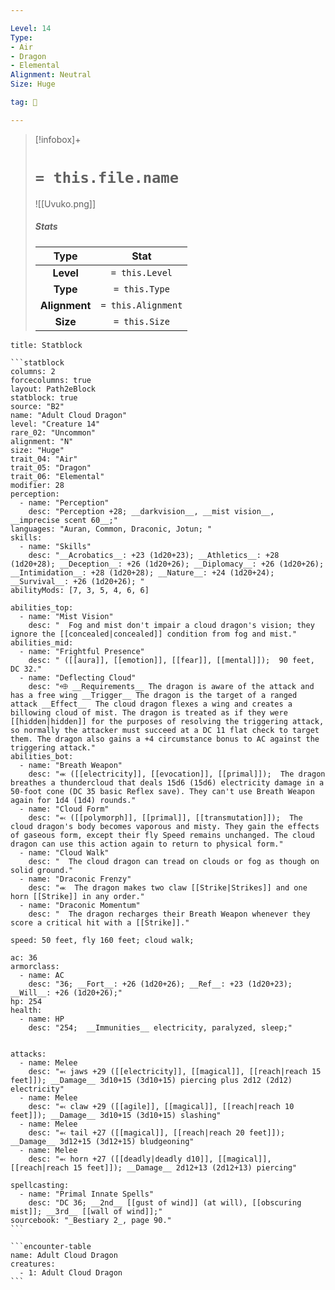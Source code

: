 ```yaml
---

Level: 14
Type:
- Air
- Dragon
- Elemental
Alignment: Neutral
Size: Huge

tag: 👹

---
```


> [!infobox]+
> #  `= this.file.name`
> ![[Uvuko.png]]
> ##### Stats
> Type | Stat |
> :---:|:---:|
> **Level** | `= this.Level` |
> **Type** | `= this.Type` |
> **Alignment** | `= this.Alignment` |
> **Size** | `= this.Size` |



````ad-info
title: Statblock

```statblock
columns: 2
forcecolumns: true
layout: Path2eBlock
statblock: true
source: "B2"
name: "Adult Cloud Dragon"
level: "Creature 14"
rare_02: "Uncommon"
alignment: "N"
size: "Huge"
trait_04: "Air"
trait_05: "Dragon"
trait_06: "Elemental"
modifier: 28
perception:
  - name: "Perception"
    desc: "Perception +28; __darkvision__, __mist vision__, __imprecise scent 60__;"
languages: "Auran, Common, Draconic, Jotun; "
skills:
  - name: "Skills"
    desc: "__Acrobatics__: +23 (1d20+23); __Athletics__: +28 (1d20+28); __Deception__: +26 (1d20+26); __Diplomacy__: +26 (1d20+26); __Intimidation__: +28 (1d20+28); __Nature__: +24 (1d20+24); __Survival__: +26 (1d20+26); "
abilityMods: [7, 3, 5, 4, 6, 6]

abilities_top:
  - name: "Mist Vision"
    desc: "  Fog and mist don't impair a cloud dragon's vision; they ignore the [[concealed|concealed]] condition from fog and mist."
abilities_mid:
  - name: "Frightful Presence"
    desc: " ([[aura]], [[emotion]], [[fear]], [[mental]]);  90 feet, DC 32."
  - name: "Deflecting Cloud"
    desc: "⬲ __Requirements__ The dragon is aware of the attack and has a free wing __Trigger__ The dragon is the target of a ranged attack __Effect__  The cloud dragon flexes a wing and creates a billowing cloud of mist. The dragon is treated as if they were [[hidden|hidden]] for the purposes of resolving the triggering attack, so normally the attacker must succeed at a DC 11 flat check to target them. The dragon also gains a +4 circumstance bonus to AC against the triggering attack."
abilities_bot:
  - name: "Breath Weapon"
    desc: "⬺ ([[electricity]], [[evocation]], [[primal]]);  The dragon breathes a thundercloud that deals 15d6 (15d6) electricity damage in a 50-foot cone (DC 35 basic Reflex save). They can't use Breath Weapon again for 1d4 (1d4) rounds."
  - name: "Cloud Form"
    desc: "⬻ ([[polymorph]], [[primal]], [[transmutation]]);  The cloud dragon's body becomes vaporous and misty. They gain the effects of gaseous form, except their fly Speed remains unchanged. The cloud dragon can use this action again to return to physical form."
  - name: "Cloud Walk"
    desc: "  The cloud dragon can tread on clouds or fog as though on solid ground."
  - name: "Draconic Frenzy"
    desc: "⬺  The dragon makes two claw [[Strike|Strikes]] and one horn [[Strike]] in any order."
  - name: "Draconic Momentum"
    desc: "  The dragon recharges their Breath Weapon whenever they score a critical hit with a [[Strike]]."

speed: 50 feet, fly 160 feet; cloud walk;

ac: 36
armorclass:
  - name: AC
    desc: "36; __Fort__: +26 (1d20+26); __Ref__: +23 (1d20+23); __Will__: +26 (1d20+26);"
hp: 254
health:
  - name: HP
    desc: "254;  __Immunities__ electricity, paralyzed, sleep;"


attacks:
  - name: Melee
    desc: "⬻ jaws +29 ([[electricity]], [[magical]], [[reach|reach 15 feet]]); __Damage__ 3d10+15 (3d10+15) piercing plus 2d12 (2d12) electricity"
  - name: Melee
    desc: "⬻ claw +29 ([[agile]], [[magical]], [[reach|reach 10 feet]]); __Damage__ 3d10+15 (3d10+15) slashing"
  - name: Melee
    desc: "⬻ tail +27 ([[magical]], [[reach|reach 20 feet]]); __Damage__ 3d12+15 (3d12+15) bludgeoning"
  - name: Melee
    desc: "⬻ horn +27 ([[deadly|deadly d10]], [[magical]], [[reach|reach 15 feet]]); __Damage__ 2d12+13 (2d12+13) piercing"

spellcasting:
  - name: "Primal Innate Spells"
    desc: "DC 36; __2nd__ [[gust of wind]] (at will), [[obscuring mist]]; __3rd__ [[wall of wind]];"
sourcebook: "_Bestiary 2_, page 90."
```

```encounter-table
name: Adult Cloud Dragon
creatures:
  - 1: Adult Cloud Dragon
```

````


